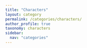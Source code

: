 ```yaml
---
title: "Characters"
layout: category
permalink: /categories/characters/
author_profile: true
taxonomy: characters
sidebar:
  nav: "categories"
---
```

